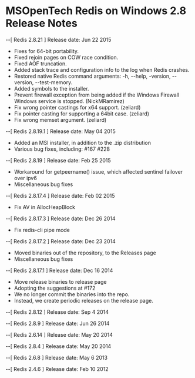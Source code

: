 MSOpenTech Redis on Windows 2.8 Release Notes
=============================================

--[ Redis 2.8.21 ] Release date: Jun 22 2015

 - Fixes for 64-bit portability.
 - Fixed rejoin pages on COW race condition.
 - Fixed AOF truncation.
 - Added stack trace and configuration info to the log when Redis crashes.
 - Restored native Redis command arguments: -h, --help, -version, --version,
   --test-memory.
 - Added symbols to the installer.
 - Prevent firewall exception from being added if the Windows Firewall
   Windows service is stopped. (NickMRamirez)
 - Fix wrong pointer castings for x64 support. (zeliard)
 - Fix pointer casting for supporting a 64bit case. (zeliard)
 - Fix wrong memset argument. (zeliard)

--[ Redis 2.8.19.1 ] Release date: May 04 2015

 - Added an MSI installer, in addition to the .zip distribution
 - Various bug fixes, including:
     #167
     #228

--[ Redis 2.8.19 ] Release date: Feb 25 2015

 - Workaround for getpeername() issue, which affected sentinel failover over
   ipv6
 - Miscellaneous bug fixes

--[ Redis 2.8.17.4 ] Release date: Feb 02 2015

 - Fix AV in AllocHeapBlock

--[ Redis 2.8.17.3 ] Release date: Dec 26 2014

 - Fix redis-cli pipe mode

--[ Redis 2.8.17.2 ] Release date: Dec 23 2014

 - Moved binaries out of the repository, to the Releases page
 - Miscellaneous bug fixes

--[ Redis 2.8.17.1 ] Release date: Dec 16 2014

 - Move release binaries to release page
 - Adopting the suggestions at #172
 - We no longer commit the binaries into the repo.
 - Instead, we create periodic releases on the release page.

--[ Redis 2.8.12 ] Release date: Sep 4 2014

--[ Redis 2.8.9 ] Release date: Jun 26 2014

--[ Redis 2.6.14 ] Release date: May 20 2014

--[ Redis 2.8.4 ] Release date: May 20 2014

--[ Redis 2.6.8 ] Release date: May 6 2013

--[ Redis 2.4.6 ] Release date: Feb 10 2012
